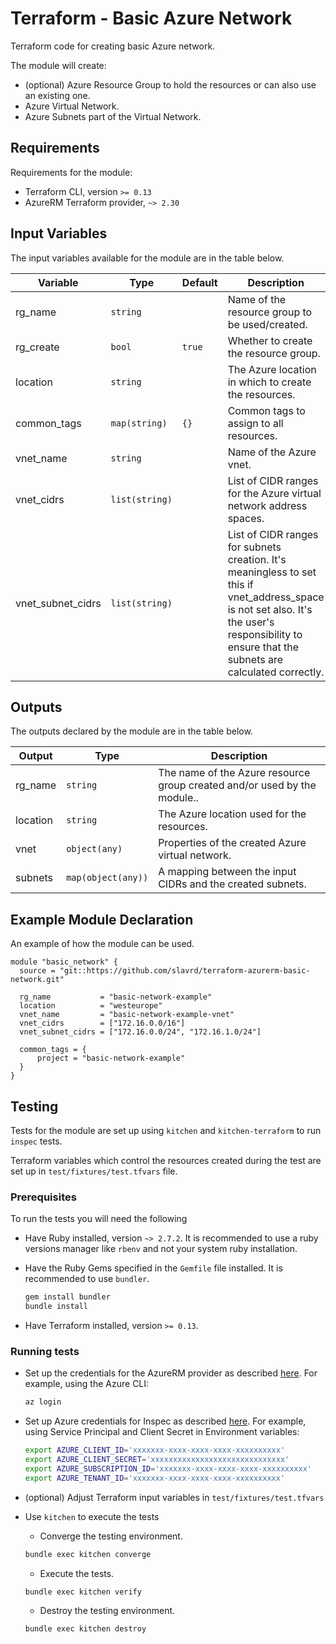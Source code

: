 # Terraform - Basic Azure Network

Terraform code for creating basic Azure network.

The module will create:

* (optional) Azure Resource Group to hold the resources or can also use an existing one.
* Azure Virtual Network.
* Azure Subnets part of the Virtual Network.

## Requirements

Requirements for the module:

* Terraform CLI, version `>= 0.13`
* AzureRM Terraform provider, `~> 2.30`

## Input Variables

The input variables available for the module are in the table below.

| Variable | Type | Default | Description |
|----------|------|---------|-------------|
| rg_name | `string` | | Name of the resource group to be used/created. |
| rg_create | `bool` | `true` | Whether to create the resource group. |
| location | `string` | | The Azure location in which to create the resources. |
| common_tags | `map(string)` | `{}` | Common tags to assign to all resources. |
| vnet_name | `string` | | Name of the Azure vnet. |
| vnet_cidrs | `list(string)` || List of CIDR ranges for the Azure virtual network address spaces. |
| vnet_subnet_cidrs | `list(string)` || List of CIDR ranges for subnets creation. It's meaningless to set this if vnet_address_space is not set also. It's the user's responsibility to ensure that the subnets are calculated correctly. |

## Outputs

The outputs declared by the module are in the table below.

| Output | Type | Description |
|--------|------|-------------|
| rg_name | `string` | The name of the Azure resource group created and/or used by the module.. |
| location | `string` | The Azure location used for the resources. |
| vnet | `object(any)` | Properties of the created Azure virtual network. |
| subnets | `map(object(any))` | A mapping between the input CIDRs and the created subnets. |

## Example Module Declaration

An example of how the module can be used.

```hcl
module "basic_network" {
  source = "git::https://github.com/slavrd/terraform-azurerm-basic-network.git"

  rg_name           = "basic-network-example"
  location          = "westeurope"
  vnet_name         = "basic-network-example-vnet"
  vnet_cidrs        = ["172.16.0.0/16"]
  vnet_subnet_cidrs = ["172.16.0.0/24", "172.16.1.0/24"]

  common_tags = {
      project = "basic-network-example"
  }
}
```
## Testing

Tests for the module are set up using `kitchen` and `kitchen-terraform` to run `inspec` tests.

Terraform variables which control the resources created during the test are set up in `test/fixtures/test.tfvars` file.

### Prerequisites

To run the tests you will need the following

* Have Ruby installed, version `~> 2.7.2`. It is recommended to use a ruby versions manager like `rbenv` and not your system ruby installation.
* Have the Ruby Gems specified in the `Gemfile` file installed. It is recommended to use `bundler`.

  ```bash
  gem install bundler
  bundle install
  ```
* Have Terraform installed, version `>= 0.13`.

### Running tests

* Set up the credentials for the AzureRM provider as described [here](https://registry.terraform.io/providers/hashicorp/azurerm/latest/docs#authenticating-to-azure). For example, using the Azure CLI:

  ```bash
  az login
  ```

* Set up Azure credentials for Inspec as described [here](https://docs.chef.io/inspec/platforms/#azure-platform-support-in-inspec). For example, using Service Principal and Client Secret in Environment variables:

  ```bash
  export AZURE_CLIENT_ID='xxxxxxx-xxxx-xxxx-xxxx-xxxxxxxxxx'
  export AZURE_CLIENT_SECRET='xxxxxxxxxxxxxxxxxxxxxxxxxxxxxx'
  export AZURE_SUBSCRIPTION_ID='xxxxxxx-xxxx-xxxx-xxxx-xxxxxxxxxx'
  export AZURE_TENANT_ID='xxxxxxx-xxxx-xxxx-xxxx-xxxxxxxxxx'
  ```
* (optional) Adjust Terraform input variables in `test/fixtures/test.tfvars`
* Use `kitchen` to execute the tests
  * Converge the testing environment.

  ```bash
  bundle exec kitchen converge
  ```

  * Execute the tests.

  ```bash
  bundle exec kitchen verify
  ```

  * Destroy the testing environment.

  ```bash
  bundle exec kitchen destroy
  ```